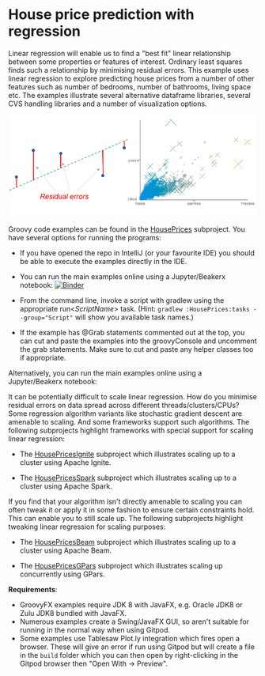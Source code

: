 <!--
SPDX-License-Identifier: Apache-2.0

Licensed under the Apache License, Version 2.0 (the "License");
you may not use this file except in compliance with the License.
You may obtain a copy of the License at

    https://www.apache.org/licenses/LICENSE-2.0

Unless required by applicable law or agreed to in writing, software
distributed under the License is distributed on an "AS IS" BASIS,
WITHOUT WARRANTIES OR CONDITIONS OF ANY KIND, either express or implied.
See the License for the specific language governing permissions and
limitations under the License.
-->

# House price prediction with regression

Linear regression will enable us to find a "best fit" linear relationship between
some properties or features of interest.
Ordinary least squares finds such a relationship by minimising residual errors.
This example uses linear regression to explore predicting house prices from a number
of other features such as number of bedrooms, number of bathrooms, living space etc.
The examples illustrate several alternative dataframe libraries,
several CVS handling libraries and a number of visualization options.

![linear regression house prices](../../docs/images/houses.png)

Groovy code examples can be found in the [HousePrices](subprojects/HousePrices/src/main/groovy) subproject.
You have several options for running the programs:

* If you have opened the repo in IntelliJ (or your favourite IDE) you should be able to execute the examples directly in the IDE.

* You can run the main examples online using a Jupyter/Beakerx notebook:
[![Binder](https://mybinder.org/badge_logo.svg)](https://mybinder.org/v2/gh/paulk-asert/groovy-data-science/master?filepath=subprojects%2FHousePrices%2Fsrc%2Fmain%2Fnotebook%2FHousePrices.ipynb)

* From the command line, invoke a script with gradlew using the appropriate run&lt;_ScriptName_&gt; task.
  (Hint: `gradlew :HousePrices:tasks --group="Script"` will show you available task names.)
* If the example has @Grab statements commented out at the top, you can cut and paste the examples into the groovyConsole
and uncomment the grab statements. Make sure to cut and paste any helper classes too if appropriate.

Alternatively, you can run the main examples online using a Jupyter/Beakerx notebook:

It can be potentially difficult to scale linear regression.
How do you minimise residual errors on data spread across different
threads/clusters/CPUs?
Some regression algorithm variants like stochastic gradient descent are amenable to scaling.
And some frameworks support such algorithms. The following subprojects highlight frameworks
with special support for scaling linear regression:

* The [HousePricesIgnite](subprojects/HousePricesIgnite/src/main/groovy) subproject which illustrates scaling up to a cluster using Apache Ignite.

* The [HousePricesSpark](subprojects/HousePricesSpark/src/main/groovy) subproject which illustrates scaling up to a cluster using Apache Spark.

If you find that your algorithm isn't directly amenable to scaling
you can often tweak it or apply it in some fashion to ensure certain
constraints hold. This can enable you to still scale up.
The following subprojects highlight tweaking linear regression
for scaling purposes:

* The [HousePricesBeam](subprojects/HousePricesBeam/src/main/groovy) subproject which illustrates scaling up to a cluster using Apache Beam.

* The [HousePricesGPars](subprojects/HousePricesGPars/src/main/groovy) subproject which illustrates scaling up concurrently using GPars.

__Requirements__:
* GroovyFX examples require JDK 8 with JavaFX, e.g. Oracle JDK8 or Zulu JDK8 bundled with JavaFX.
* Numerous examples create a Swing/JavaFX GUI, so aren't suitable for running in the normal way when using Gitpod.
* Some examples use Tablesaw Plot.ly integration which fires open a browser. These will give an error if run
  using Gitpod but will create a file in the `build` folder which you can then open by right-clicking
  in the Gitpod browser then "Open With -> Preview".
